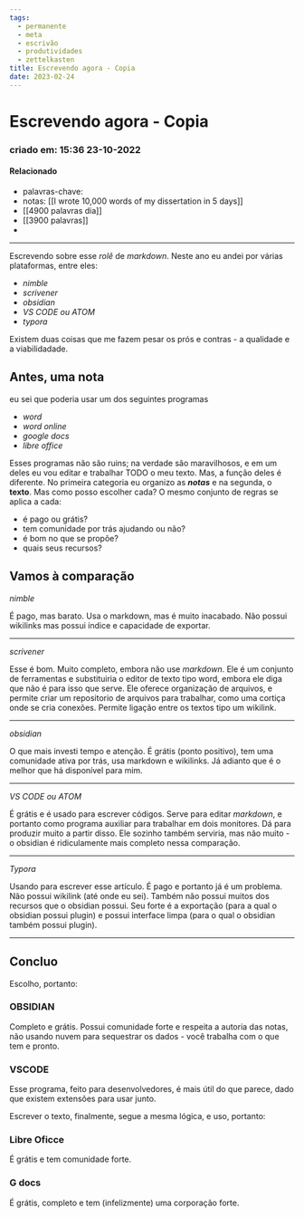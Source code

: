 ```yaml
---
tags:
  - permanente
  - meta
  - escrivão
  - produtividades
  - zettelkasten
title: Escrevendo agora - Copia
date: 2023-02-24
---
```

# Escrevendo agora - Copia
### criado em: 15:36 23-10-2022

#### Relacionado
- palavras-chave: 
- notas: [[I wrote 10,000 words of my dissertation in 5 days]]
- [[4900 palavras dia]]
- [[3900 palavras]]
- 
---
Escrevendo sobre esse *rolê* de *markdown*. Neste ano eu andei por várias plataformas, entre eles:

- *nimble*
- *scrivener*
- *obsidian*
- *VS CODE ou ATOM*
- *typora*

Existem duas coisas que me fazem pesar os prós e contras - a qualidade e a viabilidadade.

## Antes, uma nota

eu sei que poderia usar um dos seguintes programas

- *word* 
- *word online*
- *google docs*
- *libre office*

Esses programas não são ruins; na verdade são maravilhosos, e em um deles eu vou editar e trabalhar TODO o meu texto. Mas, a função deles é diferente. No primeira categoria eu organizo as ***notas*** e na segunda, o **texto**. Mas como posso escolher cada? O mesmo conjunto de regras se aplica a cada: 

- é pago ou grátis?
- tem comunidade por trás ajudando ou não?
- é bom  no que se propõe?
- quais seus recursos?

## Vamos à comparação

*nimble* 

É pago, mas barato. Usa o markdown, mas é muito inacabado. Não possui wikilinks mas possui índice e capacidade de exportar. 

---

*scrivener*

Esse é bom. Muito completo, embora não use *markdown*. Ele é um conjunto de ferramentas e substituiria o editor de texto tipo word, embora ele diga que não é para isso que serve. Ele oferece organização de arquivos, e permite criar um repositorio de arquivos para trabalhar, como uma cortiça onde se cria conexões. Permite ligação entre os textos tipo um wikilink.

---

*obsidian*

O que mais investi tempo e  atenção. É grátis (ponto positivo), tem uma comunidade ativa por trás, usa markdown e wikilinks.  Já adianto que é o melhor que há disponível para mim.

---

*VS CODE ou ATOM*

É grátis e é usado para escrever códigos. Serve para editar *markdown*, e portanto como programa auxiliar para trabalhar em dois monitores. Dá para produzir muito a partir disso. Ele sozinho também serviria, mas não muito - o obsidian é ridiculamente mais completo nessa comparação.

---

*Typora*

Usando para escrever esse artículo. É pago e portanto já é um problema. Não possui wikilink (até onde eu sei). Também não possui muitos dos recursos que o obsidian possui. Seu forte é a exportação (para a qual o obsidian possui plugin) e possui interface limpa (para o qual o obsidian também possui plugin).

---

## Concluo

Escolho, portanto:

### OBSIDIAN

Completo e grátis. Possui comunidade forte e respeita a autoria das notas, não usando nuvem para sequestrar os dados - você trabalha com o que tem e pronto.

### VSCODE

Esse programa, feito para desenvolvedores, é mais útil do que parece, dado que existem extensões para usar junto.

Escrever o texto, finalmente, segue a mesma lógica, e uso, portanto:

### Libre Oficce

É grátis e tem comunidade forte.

### G docs

É grátis, completo e tem (infelizmente) uma corporação forte.





